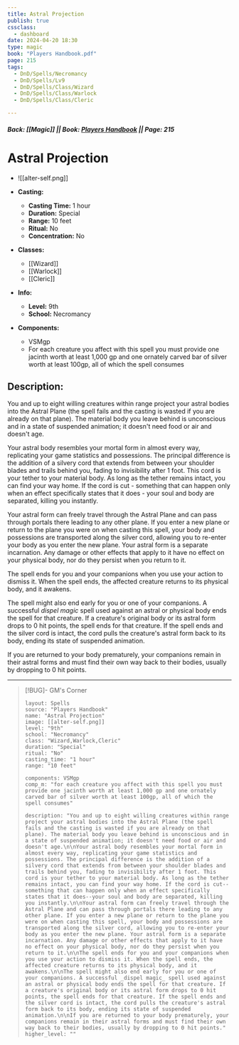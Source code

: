 ```yaml
---
title: Astral Projection
publish: true
cssclass:
  - dashboard
date: 2024-04-20 18:30
type: magic
book: "Players Handbook.pdf"
page: 215
tags:
  - DnD/Spells/Necromancy
  - DnD/Spells/Lv9
  - DnD/Spells/Class/Wizard
  - DnD/Spells/Class/Warlock
  - DnD/Spells/Class/Cleric

---
```


##### Back: [[Magic]] || Book: [Players Handbook](https://drive.google.com/drive/folders/1O5bhpYizcIT5xxAoLOuzCRht_PVS7VSG?usp=sharing) || Page: 215

# Astral Projection
- ![[alter-self.png]]
- **Casting:**
    - **Casting Time:** 1 hour
    - **Duration:** Special
    - **Range:** 10 feet
    - **Ritual:** No
    - **Concentration:** No
- **Classes:**
    - [[Wizard]]
    - [[Warlock]]
    - [[Cleric]]

- **Info:**
    - **Level:** 9th
    - **School:** Necromancy
- **Components:**
    - VSMgp
    - For each creature you affect with this spell you must provide one jacinth worth at least 1,000 gp and one ornately carved bar of silver worth at least 100gp, all of which the spell consumes

## Description:
You and up to eight willing creatures within range project your astral bodies into the Astral Plane (the spell fails and the casting is wasted if you are already on that plane). The material body you leave behind is unconscious and in a state of suspended animation; it doesn't need food or air and doesn't age.

Your astral body resembles your mortal form in almost every way, replicating your game statistics and possessions. The principal difference is the addition of a silvery cord that extends from between your shoulder blades and trails behind you, fading to invisibility after 1 foot. This cord is your tether to your material body. As long as the tether remains intact, you can find your way home. If the cord is cut - something that can happen only when an effect specifically states that it does - your soul and body are separated, killing you instantly.

Your astral form can freely travel through the Astral Plane and can pass through portals there leading to any other plane. If you enter a new plane or return to the plane you were on when casting this spell, your body and possessions are transported along the silver cord, allowing you to re-enter your body as you enter the new plane. Your astral form is a separate incarnation. Any damage or other effects that apply to it have no effect on your physical body, nor do they persist when you return to it.

The spell ends for you and your companions when you use your action to dismiss it. When the spell ends, the affected creature returns to its physical body, and it awakens.

The spell might also end early for you or one of your companions. A successful _dispel magic_ spell used against an astral or physical body ends the spell for that creature. If a creature's original body or its astral form drops to 0 hit points, the spell ends for that creature. If the spell ends and the silver cord is intact, the cord pulls the creature's astral form back to its body, ending its state of suspended animation.

If you are returned to your body prematurely, your companions remain in their astral forms and must find their own way back to their bodies, usually by dropping to 0 hit points.



---

> [!BUG]- GM's Corner
>
> ```statblock
> layout: Spells
> source: "Players Handbook"
> name: "Astral Projection"
> image: [[alter-self.png]]
> level: "9th"
> school: "Necromancy"
> class: "Wizard,Warlock,Cleric"
> duration: "Special"
> ritual: "No"
> casting_time: "1 hour"
> range: "10 feet"
>
> components: VSMgp
> comp_m: "for each creature you affect with this spell you must provide one jacinth worth at least 1,000 gp and one ornately carved bar of silver worth at least 100gp, all of which the spell consumes"
>
> description: "You and up to eight willing creatures within range project your astral bodies into the Astral Plane (the spell fails and the casting is wasted if you are already on that plane). The material body you leave behind is unconscious and in a state of suspended animation; it doesn't need food or air and doesn't age.\n\nYour astral body resembles your mortal form in almost every way, replicating your game statistics and possessions. The principal difference is the addition of a silvery cord that extends from between your shoulder blades and trails behind you, fading to invisibility after 1 foot. This cord is your tether to your material body. As long as the tether remains intact, you can find your way home. If the cord is cut--something that can happen only when an effect specifically states that it does--your soul and body are separated, killing you instantly.\n\nYour astral form can freely travel through the Astral Plane and can pass through portals there leading to any other plane. If you enter a new plane or return to the plane you were on when casting this spell, your body and possessions are transported along the silver cord, allowing you to re-enter your body as you enter the new plane. Your astral form is a separate incarnation. Any damage or other effects that apply to it have no effect on your physical body, nor do they persist when you return to it.\n\nThe spell ends for you and your companions when you use your action to dismiss it. When the spell ends, the affected creature returns to its physical body, and it awakens.\n\nThe spell might also end early for you or one of your companions. A successful _dispel magic_ spell used against an astral or physical body ends the spell for that creature. If a creature's original body or its astral form drops to 0 hit points, the spell ends for that creature. If the spell ends and the silver cord is intact, the cord pulls the creature's astral form back to its body, ending its state of suspended animation.\n\nIf you are returned to your body prematurely, your companions remain in their astral forms and must find their own way back to their bodies, usually by dropping to 0 hit points."
> higher_level: ""
> ```
